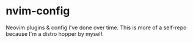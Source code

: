 # nvim-config
Neovim plugins & config I've done over time. This is more of a self-repo because I'm a distro hopper by myself.
